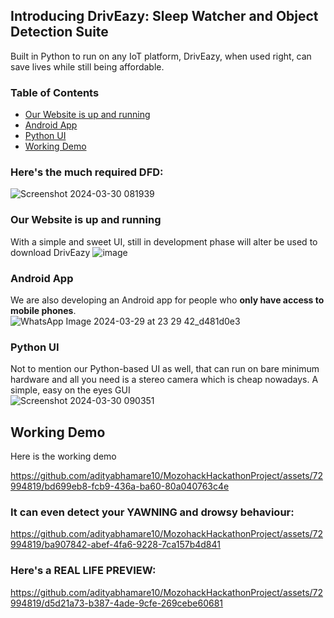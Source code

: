 ## Introducing **DrivEazy**: Sleep Watcher and Object Detection Suite

Built in Python to run on any IoT platform, DrivEazy, when used right, can save lives while still being affordable.

### Table of Contents
- [Our Website is up and running](#our-website-is-up-and-running)
- [Android App](#android-app)
- [Python UI](#python-ui)
- [Working Demo](#working-demo)

### Here's the much required DFD:
![Screenshot 2024-03-30 081939](https://github.com/adityabhamare10/MozohackHackathonProject/assets/72994819/fb0d5342-ae43-4a3f-84fe-14a82e31f3af)


### Our Website is up and running
With a simple and sweet UI, still in development phase will alter be used to download DrivEazy
![image](https://github.com/adityabhamare10/MozohackHackathonProject/assets/72994819/97783261-66d6-4523-9fb0-d2f098760dcb)


### Android App
We are also developing an Android app for people who **only have access to mobile phones**.  
![WhatsApp Image 2024-03-29 at 23 29 42_d481d0e3](https://github.com/adityabhamare10/MozohackHackathonProject/assets/72994819/ee996083-b586-41f7-a4b6-7aaf6c53ff24)

### Python UI
Not to mention our Python-based UI as well, that can run on bare minimum hardware and all you need is a stereo camera which is cheap nowadays. A simple, easy on the eyes GUI  
![Screenshot 2024-03-30 090351](https://github.com/adityabhamare10/MozohackHackathonProject/assets/72994819/aa872a18-931d-4145-967e-9d2482c14a5f)


## Working Demo
Here is the working demo  

https://github.com/adityabhamare10/MozohackHackathonProject/assets/72994819/bd699eb8-fcb9-436a-ba60-80a040763c4e


### It can even detect your YAWNING and drowsy behaviour:

https://github.com/adityabhamare10/MozohackHackathonProject/assets/72994819/ba907842-abef-4fa6-9228-7ca157b4d841

### Here's a REAL LIFE PREVIEW:

https://github.com/adityabhamare10/MozohackHackathonProject/assets/72994819/d5d21a73-b387-4ade-9cfe-269cebe60681


